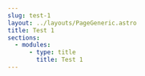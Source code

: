 ```yaml
---
slug: test-1
layout: ../layouts/PageGeneric.astro
title: Test 1
sections:
  - modules:
      - type: title
        title: Test 1
---
```

